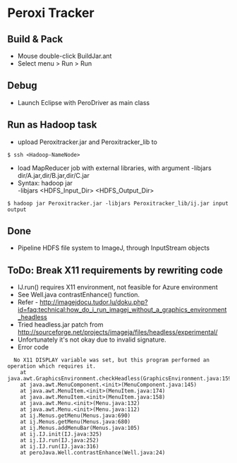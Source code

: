 Peroxi Tracker
============

Build & Pack
--------------
- Mouse double-click BuildJar.ant 
- Select menu > Run > Run

Debug 
--------------
- Launch Eclipse with PeroDriver as main class
  
Run as Hadoop task
--------------
- upload Peroxitracker.jar and Peroxitracker_lib to <Hadoop-NameNode>

```
$ ssh <Hadoop-NameNode>
```

- load MapReducer job with external libraries, with argument -libjars dir/A.jar,dir/B.jar,dir/C.jar
- Syntax: hadoop jar <Main Jar> -libjars <External Libraries> <HDFS_Input_Dir> <HDFS_Output_Dir>

```
$ hadoop jar Peroxitracker.jar -libjars Peroxitracker_lib/ij.jar input output
```

Done
--------------
- Pipeline HDFS file system to ImageJ, through InputStream objects


ToDo: Break X11 requirements by rewriting code
--------------
- IJ.run() requires X11 environment, not feasible for Azure environment
- See Well.java contrastEnhance() function.
- Refer - http://imagejdocu.tudor.lu/doku.php?id=faq:technical:how_do_i_run_imagej_without_a_graphics_environment_headless
- Tried headless.jar patch from http://sourceforge.net/projects/imageja/files/headless/experimental/
- Unfortunately it's not okay due to invalid signature.
- Error code 

```
  No X11 DISPLAY variable was set, but this program performed an operation which requires it.
	at java.awt.GraphicsEnvironment.checkHeadless(GraphicsEnvironment.java:159)
	at java.awt.MenuComponent.<init>(MenuComponent.java:145)
	at java.awt.MenuItem.<init>(MenuItem.java:174)
	at java.awt.MenuItem.<init>(MenuItem.java:158)
	at java.awt.Menu.<init>(Menu.java:132)
	at java.awt.Menu.<init>(Menu.java:112)
	at ij.Menus.getMenu(Menus.java:690)
	at ij.Menus.getMenu(Menus.java:680)
	at ij.Menus.addMenuBar(Menus.java:105)
	at ij.IJ.init(IJ.java:325)
	at ij.IJ.run(IJ.java:252)
	at ij.IJ.run(IJ.java:316)
	at peroJava.Well.contrastEnhance(Well.java:24)
```	

